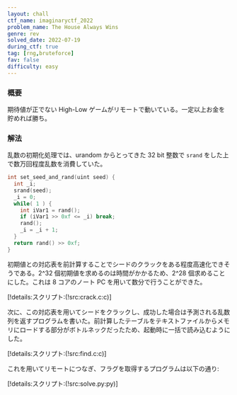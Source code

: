 ```yaml
---
layout: chall
ctf_name: imaginaryctf_2022
problem_name: The House Always Wins
genre: rev
solved_date: 2022-07-19
during_ctf: true
tag: [rng,bruteforce]
fav: false
difficulty: easy
---
```


### 概要

期待値が正でない High-Low ゲームがリモートで動いている。一定以上お金を貯めれば勝ち。

### 解法

乱数の初期化処理では、urandom からとってきた 32 bit 整数で `srand` をした上で数万回程度乱数を消費していた。

```c
int set_seed_and_rand(uint seed) {
  int _i;
  srand(seed);
  _i = 0;
  while( 1 ) {
    int iVar1 = rand();
    if (iVar1 >> 0xf <= _i) break;
    rand();
    _i = _i + 1;
  }
  return rand() >> 0xf;
}
```

初期値との対応表を前計算することでシードのクラックをある程度高速化できそうである。2^32 個初期値を求めるのは時間がかかるため、2^28 個求めることにした。これは 8 コアのノート PC を用いて数分で行うことができた。

[!details:スクリプト:(!src:crack.c:c)]

次に、この対応表を用いてシードをクラックし、成功した場合は予測される乱数列を返すプログラムを書いた。前計算したテーブルをテキストファイルからメモリにロードする部分がボトルネックだったため、起動時に一括で読み込むようにした。

[!details:スクリプト:(!src:find.c:c)]

これを用いてリモートにつなぎ、フラグを取得するプログラムは以下の通り:

[!details:スクリプト:(!src:solve.py:py)]
